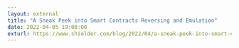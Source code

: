 ```yaml
---
layout: external
title: "A Sneak Peek into Smart Contracts Reversing and Emulation"
date: 2022-04-05 19:00:00
exturl: https://www.shielder.com/blog/2022/04/a-sneak-peek-into-smart-contracts-reversing-and-emulation/
---
```


